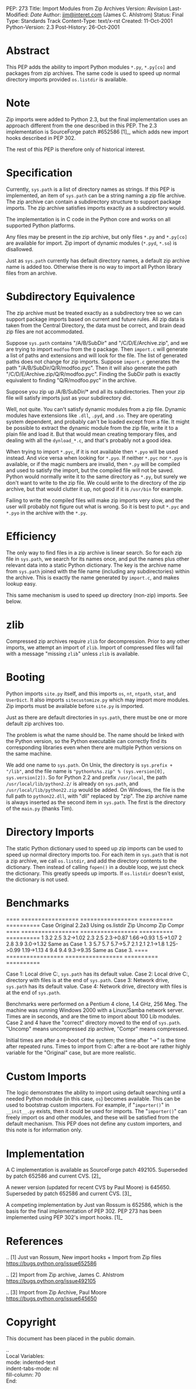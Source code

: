 PEP: 273
Title: Import Modules from Zip Archives
Version: $Revision$
Last-Modified: $Date$
Author: jim@interet.com (James C. Ahlstrom)
Status: Final
Type: Standards Track
Content-Type: text/x-rst
Created: 11-Oct-2001
Python-Version: 2.3
Post-History: 26-Oct-2001


Abstract
========

This PEP adds the ability to import Python modules
``*.py``, ``*.py[co]`` and packages from zip archives.  The
same code is used to speed up normal directory imports
provided ``os.listdir`` is available.


Note
====

Zip imports were added to Python 2.3, but the final implementation
uses an approach different from the one described in this PEP.
The 2.3 implementation is SourceForge patch #652586 [1]_, which adds
new import hooks described in PEP 302.

The rest of this PEP is therefore only of historical interest.


Specification
=============

Currently, ``sys.path`` is a list of directory names as strings.  If
this PEP is implemented, an item of ``sys.path`` can be a string
naming a zip file archive.  The zip archive can contain a
subdirectory structure to support package imports.  The zip
archive satisfies imports exactly as a subdirectory would.

The implementation is in C code in the Python core and works on
all supported Python platforms.

Any files may be present in the zip archive, but only files
``*.py`` and ``*.py[co]`` are available for import.  Zip import of
dynamic modules (``*.pyd``, ``*.so``) is disallowed.

Just as ``sys.path`` currently has default directory names, a default
zip archive name is added too.  Otherwise there is no way to
import all Python library files from an archive.


Subdirectory Equivalence
========================

The zip archive must be treated exactly as a subdirectory tree so
we can support package imports based on current and future rules.
All zip data is taken from the Central Directory, the data must be
correct, and brain dead zip files are not accommodated.

Suppose ``sys.path`` contains "/A/B/SubDir" and "/C/D/E/Archive.zip",
and we are trying to import ``modfoo`` from the ``Q`` package.  Then
``import.c`` will generate a list of paths and extensions and will
look for the file.  The list of generated paths does not change
for zip imports.  Suppose ``import.c`` generates the path
"/A/B/SubDir/Q/R/modfoo.pyc".  Then it will also generate the path
"/C/D/E/Archive.zip/Q/R/modfoo.pyc".  Finding the SubDir path is
exactly equivalent to finding "Q/R/modfoo.pyc" in the archive.

Suppose you zip up /A/B/SubDir/* and all its subdirectories.  Then
your zip file will satisfy imports just as your subdirectory did.

Well, not quite.  You can't satisfy dynamic modules from a zip
file.  Dynamic modules have extensions like ``.dll``, ``.pyd``, and ``.so``.
They are operating system dependent, and probably can't be loaded
except from a file.  It might be possible to extract the dynamic
module from the zip file, write it to a plain file and load it.
But that would mean creating temporary files, and dealing with all
the ``dynload_*.c``, and that's probably not a good idea.

When trying to import ``*.pyc``, if it is not available then
``*.pyo`` will be used instead.  And vice versa when looking for ``*.pyo``.
If neither ``*.pyc`` nor ``*.pyo`` is available, or if the magic numbers
are invalid, then ``*.py`` will be compiled and used to satisfy the
import, but the compiled file will not be saved.  Python would
normally write it to the same directory as ``*.py``, but surely we
don't want to write to the zip file.  We could write to the
directory of the zip archive, but that would clutter it up, not
good if it is ``/usr/bin`` for example.

Failing to write the compiled files will make zip imports very slow,
and the user will probably not figure out what is wrong.  So it
is best to put ``*.pyc`` and ``*.pyo`` in the archive with the ``*.py``.


Efficiency
==========

The only way to find files in a zip archive is linear search.  So
for each zip file in ``sys.path``, we search for its names once, and
put the names plus other relevant data into a static Python
dictionary.  The key is the archive name from ``sys.path`` joined with
the file name (including any subdirectories) within the archive.
This is exactly the name generated by ``import.c``, and makes lookup
easy.

This same mechanism is used to speed up directory (non-zip) imports.
See below.


zlib
====

Compressed zip archives require ``zlib`` for decompression.  Prior to
any other imports, we attempt an import of ``zlib``.  Import of
compressed files will fail with a message "missing ``zlib``" unless
``zlib`` is available.


Booting
=======

Python imports ``site.py`` itself, and this imports ``os``, ``nt``, ``ntpath``,
``stat``, and ``UserDict``.  It also imports ``sitecustomize.py`` which may
import more modules.  Zip imports must be available before ``site.py``
is imported.

Just as there are default directories in ``sys.path``, there must be
one or more default zip archives too.

The problem is what the name should be.  The name should be linked
with the Python version, so the Python executable can correctly
find its corresponding libraries even when there are multiple
Python versions on the same machine.

We add one name to ``sys.path``.  On Unix, the directory is
``sys.prefix + "/lib"``, and the file name is
``"python%s%s.zip" % (sys.version[0], sys.version[2])``.
So for Python 2.2 and prefix ``/usr/local``, the path
``/usr/local/lib/python2.2/`` is already on ``sys.path``, and
``/usr/local/lib/python22.zip`` would be added.
On Windows, the file is the full path to ``python22.dll``, with
"dll" replaced by "zip".  The zip archive name is always inserted
as the second item in ``sys.path``.  The first is the directory of the
``main.py`` (thanks Tim).


Directory Imports
=================

The static Python dictionary used to speed up zip imports can be
used to speed up normal directory imports too.  For each item in
``sys.path`` that is not a zip archive, we call ``os.listdir``, and add
the directory contents to the dictionary.  Then instead of calling
``fopen()`` in a double loop, we just check the dictionary.  This
greatly speeds up imports.  If ``os.listdir`` doesn't exist, the
dictionary is not used.


Benchmarks
==========

====  =================  =================  ==========  ==========
Case  Original 2.2a3     Using os.listdir   Zip Uncomp  Zip Compr
====  =================  =================  ==========  ==========
1     3.2 2.5 3.2->1.02  2.3 2.5 2.3->0.87  1.66->0.93  1.5->1.07
2     2.8 3.9 3.0->1.32  Same as Case 1.
3     5.7 5.7 5.7->5.7   2.1 2.1 2.1->1.8   1.25->0.99  1.19->1.13
4     9.4 9.4 9.3->9.35  Same as Case 3.
====  =================  =================  ==========  ==========

Case 1: Local drive C:, ``sys.path`` has its default value.
Case 2: Local drive C:, directory with files is at the end of ``sys.path``.
Case 3: Network  drive, ``sys.path`` has its default value.
Case 4: Network  drive, directory with files is at the end of ``sys.path``.

Benchmarks were performed on a Pentium 4 clone, 1.4 GHz, 256 Meg.
The machine was running Windows 2000 with a Linux/Samba network server.
Times are in seconds, and are the time to import about 100 Lib modules.
Case 2 and 4 have the "correct" directory moved to the end of ``sys.path``.
"Uncomp" means uncompressed zip archive, "Compr" means compressed.

Initial times are after a re-boot of the system; the time after
"->" is the time after repeated runs.  Times to import from C:
after a re-boot are rather highly variable for the "Original" case,
but are more realistic.


Custom Imports
==============

The logic demonstrates the ability to import using default searching
until a needed Python module (in this case, ``os``) becomes available.
This can be used to bootstrap custom importers.  For example, if
"``importer()``" in ``__init__.py`` exists, then it could be used for imports.
The "``importer()``" can freely import os and other modules, and these
will be satisfied from the default mechanism.  This PEP does not
define any custom importers, and this note is for information only.


Implementation
==============

A C implementation is available as SourceForge patch 492105.
Superseded by patch 652586 and current CVS. [2]_

A newer version (updated for recent CVS by Paul Moore) is 645650.
Superseded by patch 652586 and current CVS. [3]_

A competing implementation by Just van Rossum is 652586, which is
the basis for the final implementation of PEP 302.  PEP 273 has
been implemented using PEP 302's import hooks. [1]_


References
==========

.. [1] Just van Rossum, New import hooks + Import from Zip files
       https://bugs.python.org/issue652586

.. [2] Import from Zip archive, James C. Ahlstrom
       https://bugs.python.org/issue492105

.. [3] Import from Zip Archive, Paul Moore
       https://bugs.python.org/issue645650




Copyright
=========

This document has been placed in the public domain.



..  
  Local Variables:  
  mode: indented-text  
  indent-tabs-mode: nil  
  fill-column: 70  
  End:  
